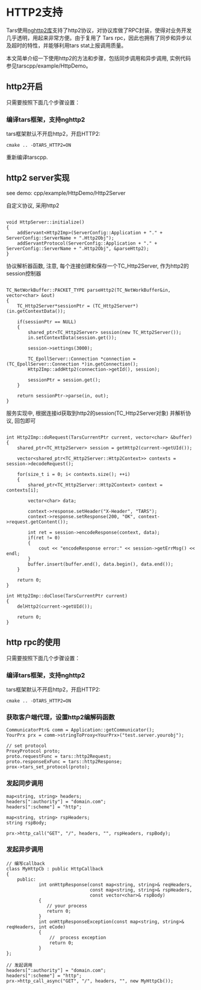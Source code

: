 

# HTTP2支持

Tars使用[nghttp2库](https://www.nghttp2.org/)支持了http2协议，对协议库做了RPC封装，使得对业务开发几乎透明，用起来非常方便。由于复用了 Tars rpc，因此也拥有了同步和异步以及超时的特性，并能够利用tars stat上报调用质量。

本文简单介绍一下使用http2的方法和步骤，包括同步调用和异步调用, 实例代码参见tarscpp/example/HttpDemo。


## http2开启

只需要按照下面几个步骤设置：

### 编译tars框架，支持nghttp2

tars框架默认不开启http2，开启HTTP2:

```text
cmake .. -DTARS_HTTP2=ON
```

重新编译tarscpp.


## http2 server实现

see demo: cpp/example/HttpDemo/Http2Server

自定义协议, 采用http2
```

void HttpServer::initialize()
{
    addServant<Http2Imp>(ServerConfig::Application + "." + ServerConfig::ServerName + ".Http2Obj");
    addServantProtocol(ServerConfig::Application + "." + ServerConfig::ServerName + ".Http2Obj", &parseHttp2);
}

```

协议解析器函数, 注意, 每个连接创建和保存一个TC_Http2Server, 作为http2的session控制器
```

TC_NetWorkBuffer::PACKET_TYPE parseHttp2(TC_NetWorkBuffer&in, vector<char> &out)
{
    TC_Http2Server*sessionPtr = (TC_Http2Server*)(in.getContextData());

    if(sessionPtr == NULL)
    {
    	shared_ptr<TC_Http2Server> session(new TC_Http2Server());
	    in.setContextData(session.get());

	    session->settings(3000);

        TC_EpollServer::Connection *connection = (TC_EpollServer::Connection *)in.getConnection();
        Http2Imp::addHttp2(connection->getId(), session);

	    sessionPtr = session.get();
    }

	return sessionPtr->parse(in, out);
}

```

服务实现中, 根据连接id获取到http2的session(TC_Http2Server对象) 并解析协议, 回包即可 
```

int Http2Imp::doRequest(TarsCurrentPtr current, vector<char> &buffer)
{
    shared_ptr<TC_Http2Server> session = getHttp2(current->getUId());

	vector<shared_ptr<TC_Http2Server::Http2Context>> contexts = session->decodeRequest();

	for(size_t i = 0; i< contexts.size(); ++i)
	{
		shared_ptr<TC_Http2Server::Http2Context> context = contexts[i];

		vector<char> data;

		context->response.setHeader("X-Header", "TARS");
		context->response.setResponse(200, "OK", context->request.getContent());

		int ret = session->encodeResponse(context, data);
		if(ret != 0)
		{
			cout << "encodeResponse error:" << session->getErrMsg() << endl;
		}
		buffer.insert(buffer.end(), data.begin(), data.end());
	}

    return 0;
}

int Http2Imp::doClose(TarsCurrentPtr current)
{
    delHttp2(current->getUId());

    return 0;
}
```

## http rpc的使用

只需要按照下面几个步骤设置：

### 编译tars框架，支持nghttp2

tars框架默认不开启http2，开启HTTP2:

```text
cmake .. -DTARS_HTTP2=ON
```

### 获取客户端代理，设置http2编解码函数

```text
CommunicatorPtr& comm = Application::getCommunicator();
YourPrx prx = comm->stringToProxy<YourPrx>("test.server.yourobj");

// set protocol
ProxyProtocol proto;
proto.requestFunc = tars::http2Request;
proto.responseExFunc = tars::http2Response;
prox->tars_set_protocol(proto);
```

### 发起同步调用

```text
map<string, string> headers;
headers[":authority"] = "domain.com";
headers[":scheme"] = "http";

map<string, string> rspHeaders;
string rspBody;

prx->http_call("GET", "/", headers, "", rspHeaders, rspBody);
```

### 发起异步调用

```text
// 编写callback
class MyHttpCb : public HttpCallback
{
    public:
            int onHttpResponse(const map<string, string>& reqHeaders,
                               const map<string, string>& rspHeaders,
                               const vector<char>& rspBody)
            {
               // your process
               return 0;
            }
            int onHttpResponseException(const map<string, string>& reqHeaders, int eCode)
            {
                //  process exception
                return 0;
            }
};

// 发起调用
headers[":authority"] = "domain.com";
headers[":scheme"] = "http";
prx->http_call_async("GET", "/", headers, "", new MyHttpCb());
```

